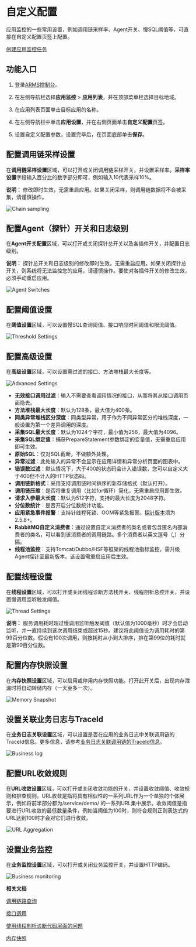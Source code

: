 # 自定义配置

应用监控的一些常用设置，例如调用链采样率、Agent开关、慢SQL阈值等，可直接在自定义配置页签上配置。

[创建应用监控任务](/cn.zh-CN/快速入门/创建应用监控任务.md)

## 功能入口

1.  登录[ARMS控制台](https://arms.console.aliyun.com/#/home)。

2.  在左侧导航栏选择**应用监控** \> **应用列表**，并在顶部菜单栏选择目标地域。

3.  在应用列表页面单击目标应用的名称。

4.  在左侧导航栏中单击**应用设置**，并在右侧页面单击**自定义配置**页签。

5.  设置自定义配置参数，设置完毕后，在页面底部单击**保存**。


## 配置调用链采样设置

在**调用链采样设置**区域，可以打开或关闭调用链采样开关，并设置采样率。**采样率设置**字段输入百分比的数字部分即可，例如输入10代表采样10%。

**说明：** 修改即时生效，无需重启应用。如果关闭采样，则调用链数据将不会被采集，请谨慎操作。

![Chain sampling](https://static-aliyun-doc.oss-accelerate.aliyuncs.com/assets/img/zh-CN/1043580061/p169596.png)

## 配置Agent（探针）开关和日志级别

在**Agent开关配置**区域，可以打开或关闭探针总开关以及各插件开关，并配置日志级别。

**说明：** 探针总开关和日志级别的修改即时生效，无需重启应用。如果关闭探针总开关，则系统将无法监控您的应用，请谨慎操作。要使对各插件开关的修改生效，必须手动重启应用。

![Agent Switches](https://static-aliyun-doc.oss-accelerate.aliyuncs.com/assets/img/zh-CN/1043580061/p43148.png)

## 配置阈值设置

在**阈值设置**区域，可以设置慢SQL查询阈值、接口响应时间阈值和限流阈值。

![Threshold Settings](https://static-aliyun-doc.oss-accelerate.aliyuncs.com/assets/img/zh-CN/9147290061/p43149.png)

## 配置高级设置

在**高级设置**区域，可以设置需过滤的接口、方法堆栈最大长度等。

![Advanced Settings](https://static-aliyun-doc.oss-accelerate.aliyuncs.com/assets/img/zh-CN/7945772261/p43183.png)

-   **无效接口调用过滤**：输入不需要查看调用情况的接口，从而将其从接口调用页面隐去。
-   **方法堆栈最大长度**：默认为128条，最大值为400条。
-   **同类异常堆栈区分深度**：同类型异常，用于作为不同异常区分的堆栈深度，一般设置为第一个差异调用的深度。
-   **采集SQL最大长度**：默认为1024个字符，最小值为256，最大值为4096。
-   **采集SQL绑定值**：捕获PrepareStatement参数绑定的变量值，无需重启应用即可生效。
-   **原始SQL**：仅对SQL截断，不做额外处理。
-   **异常过滤**：此处输入的异常不会显示在应用详情和异常分析页面的图表中。
-   **错误数过滤**：默认情况下，大于400的状态码会计入错误数，您可以自定义大于400但不计入的HTTP状态码。
-   **调用链新格式**：采用支持调用链时间排序的新存储格式（默认打开）。
-   **调用链压缩**：是否将重复调用（比如for循环）简化，无需重启应用即生效。
-   **请求入参最大长度**：默认为512字符，支持的最大长度为2048字符。
-   **分位数统计**：是否开启分位数统计功能。
-   **应用紧急事件报警**：支持针线程死锁、OOM等紧急报警。[探针版本](/cn.zh-CN/应用监控/参考信息/Agent版本说明.md)须为2.5.8+。
-   **RabbitMQ自定义消费者**：通过设置自定义消费者的类名或者包含匿名内部消费者的类名，可以看到该消费者的调用链路。多个消费者以英文逗号（,）分隔。
-   **线程池监控**：支持Tomcat/Dubbo/HSF等框架的线程池指标监控，需升级Agent探针至最新版本。该设置需重启应用后生效。

## 配置线程设置

在**线程设置**区域，可以打开或关闭线程诊断方法栈开关、线程剖析总控开关，并设置慢调用监听触发阈值。

![Thread Settings](https://static-aliyun-doc.oss-accelerate.aliyuncs.com/assets/img/zh-CN/1043580061/p43185.png)

**说明：** 服务调用耗时超过慢调用监听触发阈值（默认值为1000毫秒）时才会启动监听，并一直持续到该次调用结束或超过15秒。建议将此阈值设为调用耗时的第99百分位数。假设有100次调用，则按耗时从小到大排序，排在第99位的耗时就是第99百分位数。

## 配置内存快照设置

在**内存快照设置**区域，可以启用或停用内存快照功能。打开此开关后，出现内存泄漏时将自动转储内存（一天至多一次）。

![Memory Snapshot](https://static-aliyun-doc.oss-accelerate.aliyuncs.com/assets/img/zh-CN/9147290061/p46550.png)

## 设置关联业务日志与TraceId

在**业务日志关联设置**区域，可以设置是否在应用的业务日志中关联调用链的TraceId信息。更多信息，请参考[业务日志关联调用链的TraceId信息](/cn.zh-CN/应用监控/使用教程/业务日志关联调用链的TraceId信息.md)。

![Business log](https://static-aliyun-doc.oss-accelerate.aliyuncs.com/assets/img/zh-CN/2327903061/p22045.png)

## 配置URL收敛规则

在**URL收敛设置**区域，可以打开或关闭收敛功能的开关，并设置收敛阈值、收敛规则和排查规则。URL收敛是指将具有相似性的一系列URL作为一个单独的个体展示，例如将前半部分都为/service/demo/ 的一系列URL集中展示。收敛阈值是指要进行URL收敛的最低数量条件，例如当阈值为100时，则符合规则正则表达式的URL达到100时才会对它们进行收敛。

![URL Aggregation](https://static-aliyun-doc.oss-accelerate.aliyuncs.com/assets/img/zh-CN/1552636061/p46552.png)

## 设置业务监控

在**业务监控设置**区域，可以打开或关闭业务监控开关，并设置HTTP编码。

![Business monitoring](https://static-aliyun-doc.oss-accelerate.aliyuncs.com/assets/img/zh-CN/4129190061/p169619.png)

**相关文档**  


[调用链路查询](/cn.zh-CN/应用监控/控制台功能/调用链路查询.md)

[接口调用](/cn.zh-CN/应用监控/控制台功能/接口调用.md)

[使用线程剖析诊断代码层面的问题](/cn.zh-CN/应用监控/使用教程/使用线程剖析诊断代码层面的问题.md)

[内存快照](/cn.zh-CN/应用监控/控制台功能/应用详情/内存快照.md)

